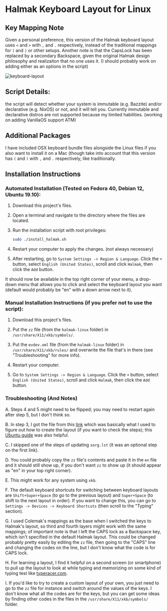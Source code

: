 # Halmak Keyboard Layout for Linux

## Key Mapping Note

Given a personal preference, this version of the Halmak keyboard layout uses `<` and `>` with `,` and `.` respectively, instead of the traditional mappings for `(` and `)` or other setups. Another note is that the CapsLock has been replaced by a secondary Backspace, given the original Halmak design philosophy and realizaiton that no one uses it. (I should probably work on adding either as an options in the script)

![keyboard-layout](https://github.com/user-attachments/assets/c3442835-49e3-4f10-b180-ca0feb915fe7)

## Script Details:
the script will detect whether your system is immutable (e.g. Bazzite) and/or declarative (e.g. NixOS) or not, and it will tell you. Currently immutable and declarative distros are not supported because my limited habilities. (working on adding VanillaOS support ATM)

## Additional Packages
I have included OSX keyboard bundle files alongside the Linux files if you also want to install it on a Mac (though take into account that this version has `(` and `)` with `,` and `.` respectively, like traditionally.

## Installation Instructions

### Automated Installation (Tested on Fedora 40, Debian 12, Ubuntu 19.10):

1. Download this project's files.

2. Open a terminal and navigate to the directory where the files are located.

3. Run the installation script with root privileges:
   ```bash
   sudo ./install_halmak.sh
   ```

4. Restart your computer to apply the changes. (not always necessary)

5. After restarting, go to `System Settings -> Region & Language`. Click the `+` button, select `English (United States)`, scroll and click `Halmak`, then click the `Add` button.

It should now be available in the top right corner of your menu, a drop-down menu that allows you to click and select the keyboard layout you want (default would probably be "en" with a down arrow next to it).

### Manual Installation Instructions (if you prefer not to use the script):

1. Download this project's files.

2. Put the `zz` file (from the `halmak-linux` folder) in `/usr/share/X11/xkb/symbols/`.

3. Put the `evdev.xml` file (from the `halmak-linux` folder) in `/usr/share/X11/xkb/rules/` and overwrite the file that's in there (see "Troubleshooting" for more info).

4. Restart your computer.

5. Go to `System Settings -> Region & Language`. Click the `+` button, select `English (United States)`, scroll and click `Halmak`, then click the `Add` button.

### Troubleshooting (And Notes)

A. Steps 4 and 5 might need to be flipped; you may need to restart again after step 5, but I don't think so.

B. In step 3, I got the file from this [link](#) which was basically what I used to figure out how to create the layout (if you want to check the steps); this [Ubuntu guide](#) was also helpful.

C. I skipped one of the steps of updating `xorg.lst` (it was an optional step on the first link).

D. You could probably copy the `zz` file's contents and paste it in the `en` file and it should still show up, if you don't want `zz` to show up (it should appear as "en" in your top right corner).

E. This might work for any system using `xkb`.

F. The default keyboard shortcuts for switching between keyboard layouts are `Shift+Super+Space` (to go to the previous layout) and `Super+Space` (to shift to the next layout in order). If you want to change this, you can go to `Settings -> Devices -> Keyboard Shortcuts` (then scroll to the "Typing" section).

G. I used Colemak's mappings as the base when I switched the keys to Halmak's layout, so third and fourth layers might work with the same mappings; of important note is that I left the CAPS lock as a Backspace key, which isn't specified in the default Halmak layout. This could be changed probably pretty easily by editing the `zz` file, then going to the "CAPS" line and changing the codes on the line, but I don't know what the code is for CAPS lock.

H. For learning a layout, I find it helpful on a second screen (or smartphone) to pull up the layout to look at while typing and memorizing on some kind of typing test like [typeracer.com](https://typeracer.com).

I. If you'd like to try to create a custom layout of your own, you just need to go to the `zz` file for instance and switch around the values of the keys. I don't know what all the codes are for the keys, but you can get some ideas by finding other codes in the files in the `/usr/share/X11/xkb/symbols/` folder.
